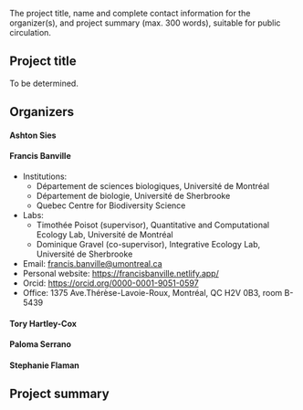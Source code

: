 The project title, name and complete contact information for the organizer(s), and project summary (max. 300 words), suitable for public circulation.

## Project title

To be determined. 

## Organizers 

#### Ashton Sies 

#### Francis Banville
- Institutions: 
    - Département de sciences biologiques, Université de Montréal
    - Département de biologie, Université de Sherbrooke 
    - Quebec Centre for Biodiversity Science
- Labs: 
    - Timothée Poisot (supervisor), Quantitative and Computational Ecology Lab, Université de Montréal 
    - Dominique Gravel (co-supervisor), Integrative Ecology Lab, Université de Sherbrooke 
- Email: francis.banville@umontreal.ca
- Personal website: https://francisbanville.netlify.app/
- Orcid: https://orcid.org/0000-0001-9051-0597
- Office: 1375 Ave.Thérèse-Lavoie-Roux, Montréal, QC H2V 0B3, room B-5439

#### Tory Hartley-Cox

#### Paloma Serrano

#### Stephanie Flaman

## Project summary